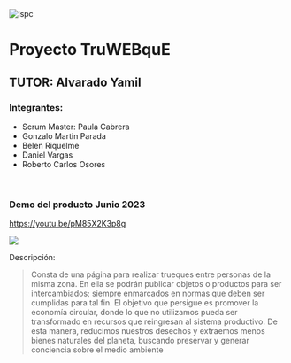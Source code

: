 <img src="https://i.ibb.co/ncQnyt8/ispc.png" alt="ispc" border="0">
<h1>Proyecto TruWEBquE</h1>
<h2>TUTOR: Alvarado Yamil</h2>
<h3>Integrantes: </h3>
<ul>
	<li>Scrum Master: Paula Cabrera</li>
  <li>Gonzalo Martin Parada</li>
  <li>Belen Riquelme</li>
  <li>Daniel Vargas</li>
  <li>Roberto Carlos Osores</li>
</ul>

<br>
<h3>Demo del producto Junio 2023</h3>


https://youtu.be/pM85X2K3p8g


[![](http://img.youtube.com/vi/pM85X2K3p8g/maxresdefault.jpg)](https://youtu.be/pM85X2K3p8g "")

<p>Descripción: </p>

>Consta de una página para realizar trueques entre personas de la misma zona. En ella se podrán publicar objetos o productos para ser intercambiados; siempre enmarcados en normas que deben ser cumplidas para tal fin.
El objetivo que persigue es promover la economía circular, donde lo que no utilizamos pueda ser transformado en recursos que reingresan al sistema productivo. De esta manera, reducimos nuestros desechos y extraemos menos bienes naturales del planeta, buscando preservar y generar conciencia sobre el medio ambiente
